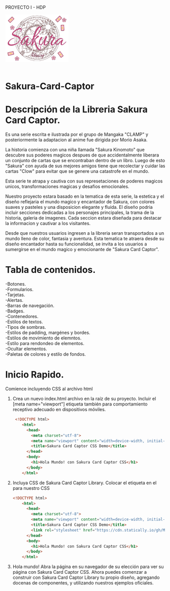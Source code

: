 PROYECTO I - HDP <br>
<div>
 <img src="./Imagenes Sakura/Logo Sakura.png"  alt="Logo" style = " width:200px ; heigth:200px;"/> 
</div>
<br>

# Sakura-Card-Captor

# Descripción de la Libreria Sakura Card Captor.

Es una serie escrita e ilustrada por el grupo de Mangaka "CLAMP" y posteriormente la adaptacion al anime fue dirigida por Morio Asaka.

La historia comienza con una niña llamada "Sakura Kinomoto" que descubre sus poderes magicos despues de que accidentalmente liberara un conjunto de cartas que se encontraban dentro de un libro. Luego de esto "Sakura" con ayuda de sus mejores amigos tiene que recolectar y cuidar las cartas "Clow" para evitar que se genere una catastrofe en el mundo.

Esta serie te atrapa y cautiva con sus represetaciones de poderes magicos unicos, transformaciones magicas y desafios emocionales.

Nuestro proyecto estara basado en la tematica de esta serie, la estetica y el diseño reflejaria el  mundo magico y encantador de Sakura, con colores suaves y pasteles y una disposicion elegante y fluida. El diseño podria incluir secciones dedicadas a los personajes principales, la trama de la historia, galeria de imagenes. Cada seccion estara diseñada para destacar la informacion y cautivar a los visitantes.

Desde que nuestros usuarios ingresen a la libreria seran transportados a un mundo lleno de color, fantasia y aventura. Esta tematica te atraera desde su diseño encantador hasta su funcionalidad, se invita a los usuarios a sumergirse en el mundo magico y emocionante de "Sakura Card Captor".

# Tabla de contenidos.
 -Botones. <br>
 -Formularios. <br>
 -Tarjetas. <br>
 -Alertas. <br>
 -Barras de navegación. <br>
 -Badges. <br>
 -Contenedores. <br>
 -Estilos de textos. <br>
 -Tipos de sombras. <br>
 -Estilos de padding, margénes y bordes. <br>
 -Estilos de movimiento de elemntos. <br>
 -Estilo para rendondeo de elementos. <br>
 -Ocultar elementos.<br>
 -Paletas de colores y estilo de fondos. <br>

 # Inicio Rapido.
   Comience incluyendo CSS al archivo html
   1. Crea un nuevo index.html archivo en la raíz de su proyecto. Incluir el [meta name="viewport"] etiqueta también para comportamiento receptivo adecuado en dispositivos móviles.
      ```html
       <!DOCTYPE html>
          <html>
            <head>
              <meta charset="utf-8">
              <meta name="viewport" content="width=device-width, initial-scale=1">
              <title>Sakura Card Captor CSS Demo</title>
            </head>
            <body>
              <h1>Hola Mundo! con Sakura Card Captor CSS</h1>
            </body>
          </html>
      ```
   2. Incluya CSS de Sakura Card Captor Library. Colocar el <link> etiqueta en el <head> para nuestro CSS
      ```html
      <!DOCTYPE html>
          <html>
            <head>
              <meta charset="utf-8">
              <meta name="viewport" content="width=device-width, initial-scale=1">
              <title>Sakura Card Captor CSS Demo</title>
              <link rel="stylesheet" href="https://cdn.statically.io/gh/MirandaFuentes/Sakura-Card-Captor/main/css/main.css">
            </head>
            <body>
              <h1>Hola Mundo! con Sakura Card Captor CSS</h1>
            </body>
          </html>
      ```
   3. Hola mundo! Abra la página en su navegador de su elección para ver su página con Sakura Card Captor CSS. Ahora puedes comenzar a construir con Sakura Card Captor Library tu propio diseño, agregando docenas de componentes, y utilizando nuestros ejemplos oficiales.
      
